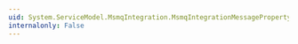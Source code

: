 ```yaml
---
uid: System.ServiceModel.MsmqIntegration.MsmqIntegrationMessageProperty.Authenticated
internalonly: False
---
```

